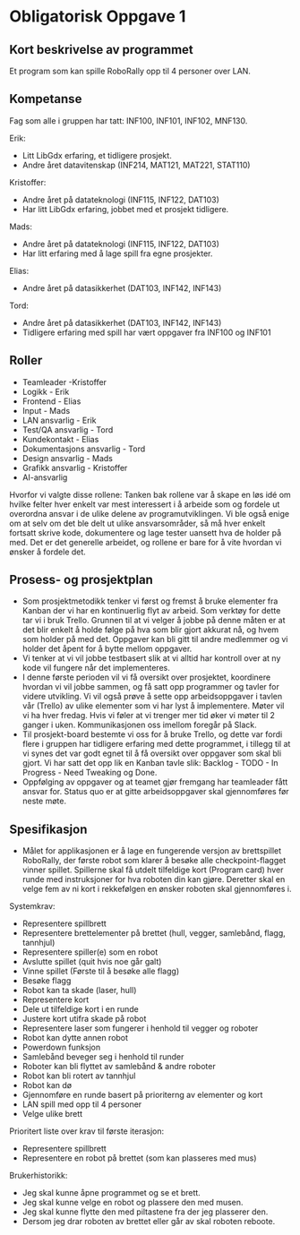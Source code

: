 # Obligatorisk Oppgave 1

## Kort beskrivelse av programmet
Et program som kan spille RoboRally opp til 4 personer over LAN.

## Kompetanse
Fag som alle i gruppen har tatt:
INF100, INF101, INF102, MNF130.

Erik:
*  Litt LibGdx erfaring, et tidligere prosjekt.
*  Andre året datavitenskap (INF214, MAT121, MAT221, STAT110)

Kristoffer:
*  Andre året på datateknologi (INF115, INF122, DAT103)
*  Har litt LibGdx erfaring, jobbet med et prosjekt tidligere.

Mads:
*  Andre året på datateknologi (INF115, INF122, DAT103)
*  Har litt erfaring med å lage spill fra egne prosjekter.

Elias:
*  Andre året på datasikkerhet (DAT103, INF142, INF143)

Tord:
*  Andre året på datasikkerhet (DAT103, INF142, INF143)
*  Tidligere erfaring med spill har vært oppgaver fra INF100 og INF101


## Roller
*  Teamleader -Kristoffer
*  Logikk - Erik
*  Frontend - Elias
*  Input - Mads
*  LAN ansvarlig - Erik
*  Test/QA ansvarlig - Tord
*  Kundekontakt - Elias
*  Dokumentasjons ansvarlig - Tord
*  Design ansvarlig - Mads
*  Grafikk ansvarlig - Kristoffer
*  AI-ansvarlig

Hvorfor vi valgte disse rollene:
Tanken bak rollene var å skape en løs idé om hvilke felter hver enkelt var mest interessert i å arbeide som og fordele 
ut overordna ansvar i de ulike delene av programutviklingen.
Vi ble også enige om at selv om det ble delt ut ulike ansvarsområder, så må hver enkelt fortsatt skrive kode, 
dokumentere og lage tester uansett hva de holder på med. Det er det generelle arbeidet, og rollene er bare for å vite 
hvordan vi ønsker å fordele det.


## Prosess- og prosjektplan
*  Som prosjektmetodikk tenker vi først og fremst å bruke elementer fra Kanban der vi har en kontinuerlig flyt av arbeid.
Som verktøy for dette tar vi i bruk Trello. Grunnen til at vi velger å jobbe på denne måten er at det blir enkelt å 
holde følge på hva som blir gjort akkurat nå, og hvem som holder på med det. Oppgaver kan bli gitt til andre medlemmer 
og vi holder det åpent for å bytte mellom oppgaver.
*  Vi tenker at vi vil jobbe testbasert slik at vi alltid har kontroll over at ny kode vil fungere når det implementeres.
*  I denne første perioden vil vi få oversikt over prosjektet, koordinere hvordan vi vil jobbe sammen, og få satt opp 
programmer og tavler for videre utvikling. Vi vil også prøve å sette opp arbeidsoppgaver i tavlen vår (Trello) av ulike 
elementer som vi har lyst å implementere. Møter vil vi ha hver fredag. Hvis vi føler at vi trenger mer tid øker vi møter
 til 2 ganger i uken. Kommunikasjonen oss imellom foregår på Slack.
*  Til prosjekt-board bestemte vi oss for å bruke Trello, og dette var fordi flere i gruppen har tidligere erfaring med 
dette programmet, i tillegg til at vi synes det var godt egnet til å få oversikt over oppgaver som skal bli gjort. 
Vi har satt det opp lik en Kanban tavle slik: Backlog - TODO - In Progress -
Need Tweaking og Done.
*  Oppfølging av oppgaver og at teamet gjør fremgang har teamleader fått ansvar for. 
Status quo er at gitte arbeidsoppgaver skal gjennomføres før neste møte.


## Spesifikasjon
*  Målet for applikasjonen er å lage en fungerende versjon av brettspillet RoboRally, der første robot som klarer å 
besøke alle checkpoint-flagget vinner spillet. Spillerne skal få utdelt tilfeldige kort (Program card) hver runde med 
instruksjoner for hva roboten din kan gjøre. Deretter skal en velge fem av ni kort i rekkefølgen en ønsker roboten skal 
gjennomføres i.

Systemkrav:
  *  Representere spillbrett
  *  Representere brettelementer på brettet (hull, vegger, samlebånd, flagg, tannhjul)
  *  Representere spiller(e) som en robot
  *  Avslutte spillet (quit hvis noe går galt)
  *  Vinne spillet (Første til å besøke alle flagg)
  *  Besøke flagg
  *  Robot kan ta skade (laser, hull)
  *  Representere kort
  *  Dele ut tilfeldige kort i en runde
  *  Justere kort utifra skade på robot
  *  Representere laser som fungerer i henhold til vegger og roboter
  *  Robot kan dytte annen robot
  *  Powerdown funksjon 
  *  Samlebånd beveger seg i henhold til runder
  *  Roboter kan bli flyttet av samlebånd & andre roboter
  *  Robot kan bli rotert av tannhjul
  *  Robot kan dø
  *  Gjennomføre en runde basert på prioriterng av elementer og kort
  *  LAN spill med opp til 4 personer 
  *  Velge ulike brett
 
Prioritert liste over krav til første iterasjon:
  *  Representere spillbrett
  *  Representere en robot på brettet (som kan plasseres med mus)
  
Brukerhistorikk:
  *  Jeg skal kunne åpne programmet og se et brett.
  *  Jeg skal kunne velge en robot og plassere den med musen.
  *  Jeg skal kunne flytte den med piltastene fra der jeg plasserer den.
  *  Dersom jeg drar roboten av brettet eller går av skal roboten reboote.
   
